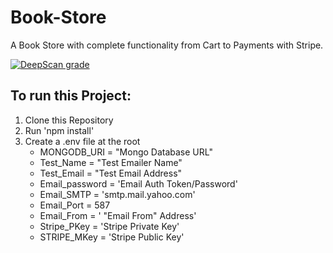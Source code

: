 # Book-Store
A Book Store with complete functionality from Cart to Payments with Stripe.

[![DeepScan grade](https://deepscan.io/api/teams/12562/projects/15590/branches/314103/badge/grade.svg)](https://deepscan.io/dashboard#view=project&tid=12562&pid=15590&bid=314103)

## To run this Project:
1. Clone this Repository
2. Run 'npm install'
3. Create a .env file at the root
     - MONGODB_URI = "Mongo Database URL"
     - Test_Name = "Test Emailer Name"
     - Test_Email = "Test Email Address"
     - Email_password = 'Email Auth Token/Password'
     - Email_SMTP = 'smtp.mail.yahoo.com'
     - Email_Port = 587
     - Email_From = ' "Email From" Address'
     - Stripe_PKey = 'Stripe Private Key'
     - STRIPE_MKey = 'Stripe Public Key'
